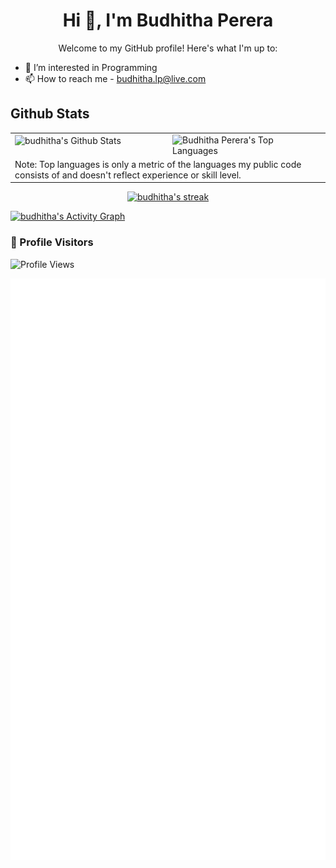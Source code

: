 <!-- README.md -->
<h1 align="center">Hi 👋, I'm Budhitha Perera</h1>
<p align="center">Welcome to my GitHub profile! Here's what I'm up to:</p>

- 👀 I’m interested in Programming
- 📫 How to reach me - budhitha.lp@live.com

## Github Stats  
<table>

<tr>
    <td valign="top" width="50%">
        <img alt="budhitha's Github Stats" src="https://github-readme-stats.vercel.app/api?username=budhitha&show_icons=true&count_private=true&theme=react&hide_border=true&bg_color=0D1117" align="center" style="width: 100%"  />
    </td>
    <td valign="top" width="50%">
        <img alt="Budhitha Perera's Top Languages" src="https://github-readme-stats.vercel.app/api/top-langs/?username=budhitha&langs_count=10&count_private=true&layout=compact&theme=react&hide_border=true&bg_color=0D1117" align="center" style="width: 100%"  />
    </td>
</tr>

<tr>
    <td  width="50%" colspan="2">
        Note: Top languages is only a metric of the languages my public code consists of and doesn't reflect experience or skill level.  
    </td>
</tr>
</table>  

<p style="text-align: center">
    <a href="https://github.com/budhitha/github-readme-streak-stats">
        <img title="🔥 Get streak stats for your profile at git.io/streak-stats" alt="budhitha's streak" src="https://github-readme-streak-stats.herokuapp.com/?user=budhitha&theme=black-ice&hide_border=true&stroke=0000&background=060A0CD0"/>
    </a>
</p>

<a href="https://github.com/budhitha/github-readme-activity-graph"><img alt="budhitha's Activity Graph" src="https://activity-graph.herokuapp.com/graph?username=budhitha&bg_color=0D1117&color=5BCDEC&line=5BCDEC&point=FFFFFF&hide_border=true" /></a>


### 👀 Profile Visitors

<p align="left">
  <img src="https://komarev.com/ghpvc/?username=budhitha&color=blueviolet" alt="Profile Views" />
</p>


![Metrics](https://github.com/budhitha/budhitha/blob/master/github-metrics.svg)

